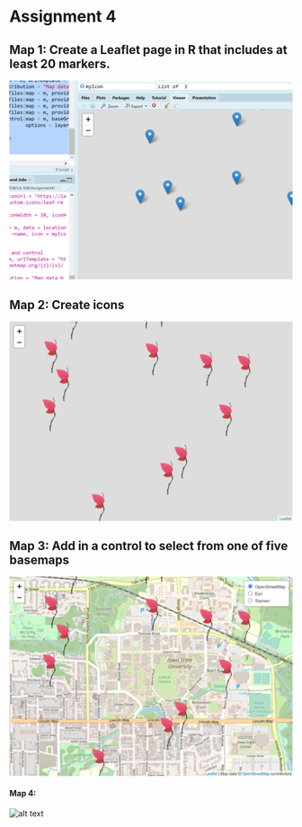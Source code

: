 # Assignment 4

## Map 1: Create a Leaflet page in R that includes at least 20 markers.
![alt text](assign4.map1.png    "Iowa State University with 20 points")


## Map 2: Create icons
![alt text](Assign4.map2.png    "Add icons in previous map")

## Map 3: Add in a control to select from one of five basemaps
![alt text](Assign4.map3.png    "Control to select from one of five basemaps")

#### Map 4:
![alt text](.png    "")
